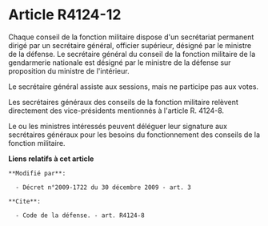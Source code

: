 # Article R4124-12

Chaque conseil de la fonction militaire dispose d'un secrétariat permanent dirigé par un secrétaire général, officier
supérieur, désigné par le ministre de la défense.  Le secrétaire général du conseil de la fonction militaire de la
gendarmerie nationale est désigné par le ministre de la défense sur proposition du ministre de l'intérieur. 

Le secrétaire général assiste aux sessions, mais ne participe pas aux votes. 

Les secrétaires généraux des conseils de la fonction militaire relèvent directement des vice-présidents mentionnés à
l'article R. 4124-8. 

Le ou les ministres intéressés peuvent déléguer leur signature aux secrétaires généraux pour les besoins du fonctionnement
des conseils de la fonction militaire.

**Liens relatifs à cet article**

	**Modifié par**:

	  - Décret n°2009-1722 du 30 décembre 2009 - art. 3

	**Cite**:

	  - Code de la défense. - art. R4124-8
